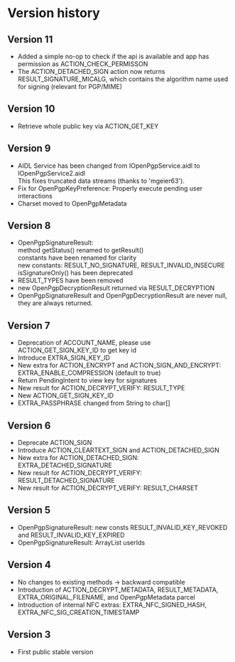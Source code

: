 # Version history

## Version 11
  * Added a simple no-op to check if the api is available and app has permission as ACTION_CHECK_PERMISSON
  * The ACTION_DETACHED_SIGN action now returns RESULT_SIGNATURE_MICALG, which contains the algorithm name used for signing (relevant for PGP/MIME)

## Version 10
  * Retrieve whole public key via ACTION_GET_KEY

## Version 9
  * AIDL Service has been changed from IOpenPgpService.aidl to IOpenPgpService2.aidl  
    This fixes truncated data streams (thanks to 'mgeier63').
  * Fix for OpenPgpKeyPreference: Properly execute pending user interactions
  * Charset moved to OpenPgpMetadata

## Version 8
  * OpenPgpSignatureResult:  
    method getStatus() renamed to getResult()  
    constants have been renamed for clarity  
    new constants: RESULT_NO_SIGNATURE, RESULT_INVALID_INSECURE  
    isSignatureOnly() has been deprecated
  * RESULT_TYPES have been removed
  * new OpenPgpDecryptionResult returned via RESULT_DECRYPTION
  * OpenPgpSignatureResult and OpenPgpDecryptionResult are never null, they are always returned.

## Version 7
  * Deprecation of ACCOUNT_NAME, please use ACTION_GET_SIGN_KEY_ID to get key id
  * Introduce EXTRA_SIGN_KEY_ID
  * New extra for ACTION_ENCRYPT and ACTION_SIGN_AND_ENCRYPT: EXTRA_ENABLE_COMPRESSION (default to true)
  * Return PendingIntent to view key for signatures
  * New result for ACTION_DECRYPT_VERIFY: RESULT_TYPE
  * New ACTION_GET_SIGN_KEY_ID
  * EXTRA_PASSPHRASE changed from String to char[]

## Version 6
  * Deprecate ACTION_SIGN
  * Introduce ACTION_CLEARTEXT_SIGN and ACTION_DETACHED_SIGN
  * New extra for ACTION_DETACHED_SIGN: EXTRA_DETACHED_SIGNATURE
  * New result for ACTION_DECRYPT_VERIFY: RESULT_DETACHED_SIGNATURE
  * New result for ACTION_DECRYPT_VERIFY: RESULT_CHARSET

## Version 5
  * OpenPgpSignatureResult: new consts RESULT_INVALID_KEY_REVOKED and RESULT_INVALID_KEY_EXPIRED
  * OpenPgpSignatureResult: ArrayList<String> userIds

## Version 4
  * No changes to existing methods -> backward compatible
  * Introduction of ACTION_DECRYPT_METADATA, RESULT_METADATA, EXTRA_ORIGINAL_FILENAME, and OpenPgpMetadata parcel
  * Introduction of internal NFC extras: EXTRA_NFC_SIGNED_HASH, EXTRA_NFC_SIG_CREATION_TIMESTAMP

## Version 3
  * First public stable version
